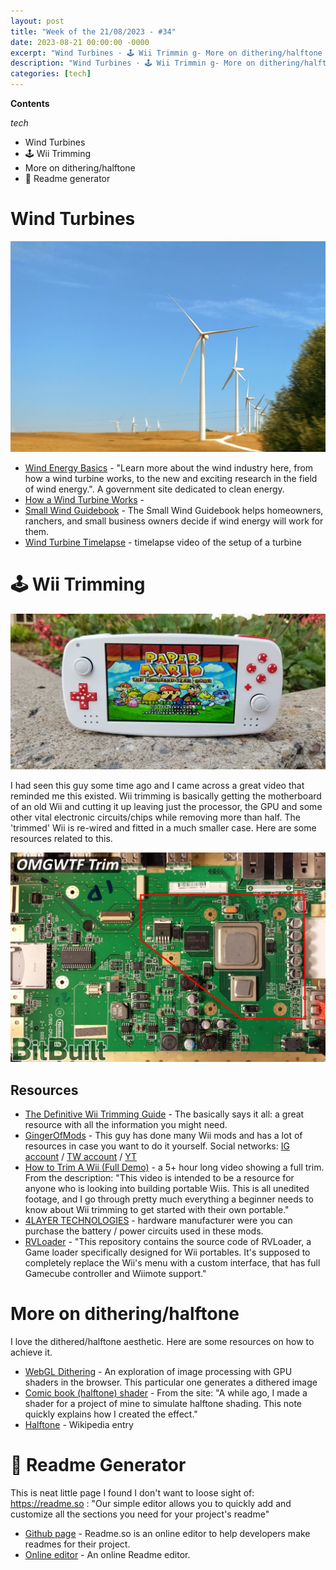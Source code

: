 ```yaml
---
layout: post
title: "Week of the 21/08/2023 - #34"
date: 2023-08-21 00:00:00 -0000
excerpt: "Wind Turbines · 🕹️ Wii Trimmin g- More on dithering/halftone · 📄 Readme generato"
description: "Wind Turbines · 🕹️ Wii Trimmin g- More on dithering/halftone · 📄 Readme generat"
categories: [tech]
---
```



**Contents**

*tech*

- Wind Turbines
- 🕹️ Wii Trimming
- More on dithering/halftone
- 📄 Readme generator

# Wind Turbines

![Wind turbines near Cadiz, Spain 🇪🇸](/assets/imgs/2023-08-21/wind-turbines.jpg)

- [Wind Energy Basics](https://www.energy.gov/eere/wind/wind-energy-basics) - "Learn more about the wind industry here, from how a wind turbine works, to the new and exciting research in the field of wind energy.". A government site dedicated to clean energy.
- [How a Wind Turbine Works](https://www.energy.gov/eere/wind/how-wind-turbine-works-text-version) - 
- [Small Wind Guidebook](https://windexchange.energy.gov/small-wind-guidebook) - The Small Wind Guidebook helps homeowners, ranchers, and small business owners decide if wind energy will work for them.
- [Wind Turbine Timelapse](https://www.youtube.com/watch?v=hduyls-lQVo) - timelapse video of the setup of a turbine

# 🕹️ Wii Trimming

![The Louii](/assets/imgs/2023-08-21/portable-wii.jpg)

I had seen this guy some time ago and I came across a great video that reminded me this existed. Wii trimming is basically getting the motherboard of an old Wii and cutting it up leaving just the processor, the GPU and some other vital electronic circuits/chips while removing more than half. The 'trimmed' Wii is re-wired and fitted in a much smaller case. Here are some resources related to this.

![Wii motherboard](/assets/imgs/2023-08-21/wii-motherboard.png)

## Resources

- [The Definitive Wii Trimming Guide](https://bitbuilt.net/forums/index.php?threads%2Fthe-definitive-wii-trimming-guide.198%2F) - The basically says it all: a great resource with all the information you might need.
- [GingerOfMods](https://www.gingerofmods.com/) - This guy has done many Wii mods and has a lot of resources in case you want to do it yourself. Social networks: [IG account](https://www.instagram.com/gingerofoz) / [TW account](https://twitter.com/gingerofmods) / [YT](https://www.youtube.com/@gingerofvods)
- [How to Trim A Wii (Full Demo)](https://www.youtube.com/watch?v=qK7jks5AOPU) - a 5+ hour long video showing a full trim. From the description: "This video is intended to be a resource for anyone who is looking into building portable Wiis.  This is all unedited footage, and I go through pretty much everything a beginner needs to know about Wii trimming to get started with their own portable."
- [4LAYER TECHNOLOGIES](https://4layertech.com/) - hardware manufacturer were you can purchase the battery / power circuits used in these mods.
- [RVLoader](https://github.com/Aurelio92/RVLoader) - "This repository contains the source code of RVLoader, a Game loader specifically designed for Wii portables. It's supposed to completely replace the Wii's menu with a custom interface, that has full Gamecube controller and Wiimote support."

# More on dithering/halftone

I love the dithered/halftone aesthetic. Here are some resources on how to achieve it.

- [WebGL Dithering](https://maximmcnair.com/p/webgl-dithering) - An exploration of image processing with GPU shaders in the browser. This particular one generates a dithered image
- [Comic book (halftone) shader](https://ameye.dev/notes/halftone-shader/) - From the site: "A while ago, I made a shader for a project of mine to simulate halftone shading. This note quickly explains how I created the effect."
- [Halftone](https://en.wikipedia.org/wiki/Halftone) - Wikipedia entry

# 📄 Readme Generator

This is neat little page I found I don't want to loose sight of: https://readme.so : "Our simple editor allows you to quickly add and customize all the sections you need for your project's readme" 

- [Github page](https://github.com/octokatherine/readme.so) - Readme.so is an online editor to help developers make readmes for their project.
- [Online editor](https://readme.so/editor) - An online Readme editor.
